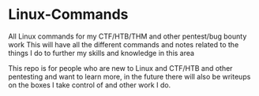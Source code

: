 # Linux-Commands
All Linux commands for my CTF/HTB/THM and other pentest/bug bounty work 
This will have all the different commands and notes related to the things I do to further my skills and knowledge in this area 

This repo is for people who are new to Linux and CTF/HTB and other pentesting and want to learn more, in the future there will also be writeups on the boxes I take control of and other work I do. 

